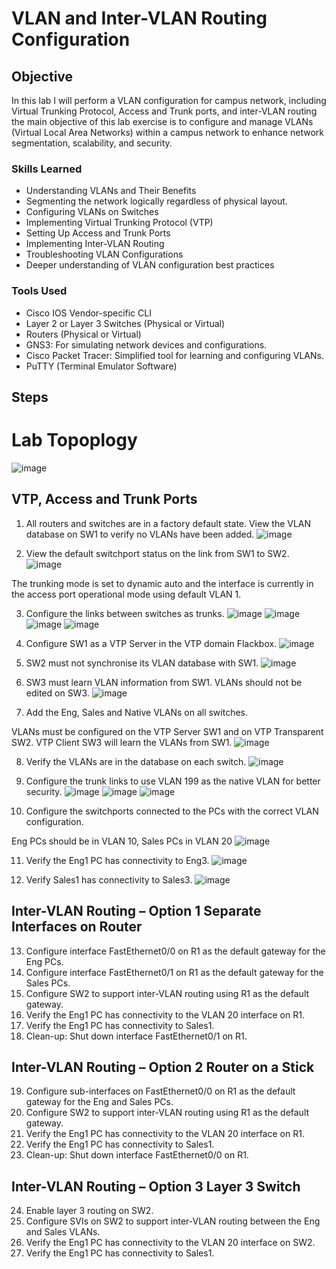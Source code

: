 # VLAN and Inter-VLAN Routing Configuration

## Objective

In this lab I will perform a VLAN configuration for campus network, including Virtual Trunking Protocol, Access and Trunk ports, and inter-VLAN routing the main objective of this lab exercise is to configure and manage VLANs (Virtual Local Area Networks) within a campus network to enhance network segmentation, scalability, and security.


### Skills Learned

- Understanding VLANs and Their Benefits
- Segmenting the network logically regardless of physical layout.
- Configuring VLANs on Switches
- Implementing Virtual Trunking Protocol (VTP)
- Setting Up Access and Trunk Ports
- Implementing Inter-VLAN Routing
- Troubleshooting VLAN Configurations
- Deeper understanding of VLAN configuration best practices


### Tools Used

- Cisco IOS Vendor-specific CLI 
- Layer 2 or Layer 3 Switches (Physical or Virtual)
- Routers (Physical or Virtual)
- GNS3: For simulating network devices and configurations.
- Cisco Packet Tracer: Simplified tool for learning and configuring VLANs.
- PuTTY (Terminal Emulator Software)

## Steps

# Lab Topoplogy
![image](https://github.com/user-attachments/assets/9895d11a-b481-4795-9a52-c8f56c86c280)

## VTP, Access and Trunk Ports

1) All routers and switches are in a factory default state. View the VLAN database on SW1 to verify no VLANs have been added.
![image](https://github.com/user-attachments/assets/1c42da38-5cad-45a7-b029-641b6dd136c8)

2) View the default switchport status on the link from SW1 to SW2.
![image](https://github.com/user-attachments/assets/b31244bd-327b-4193-8322-bd0a83f71dba)



The trunking mode is set to dynamic auto and the interface is currently in the access port operational mode using default VLAN 1.

3) Configure the links between switches as trunks.
![image](https://github.com/user-attachments/assets/72efd4c7-609d-411f-9297-682b4170bd8e)
![image](https://github.com/user-attachments/assets/f1edf1a2-6d82-449d-b158-b83172c80f8e)
![image](https://github.com/user-attachments/assets/79cb7e47-f799-4093-8875-a0ac2085a3a1)
![image](https://github.com/user-attachments/assets/816b59d5-26d4-4918-b0c6-127164e7a2c5)

4) Configure SW1 as a VTP Server in the VTP domain Flackbox.
![image](https://github.com/user-attachments/assets/362d4860-9d59-4a89-b780-d31b4454259e)

5) SW2 must not synchronise its VLAN database with SW1.
![image](https://github.com/user-attachments/assets/f774743a-521c-4545-a768-a130bf16c586)

6) SW3 must learn VLAN information from SW1. VLANs should not be edited on SW3.
![image](https://github.com/user-attachments/assets/c4e2732c-9cbf-497e-9bdc-8f27057d6bbf)

7) Add the Eng, Sales and Native VLANs on all switches.

VLANs must be configured on the VTP Server SW1 and on VTP Transparent SW2. VTP Client SW3 will learn the VLANs from SW1.
![image](https://github.com/user-attachments/assets/abfbbb42-cfed-44bf-95ba-9065f33e7481)

8) Verify the VLANs are in the database on each switch.
![image](https://github.com/user-attachments/assets/8f67f498-85b6-4ac7-b2b9-1b69ebc730db)

9) Configure the trunk links to use VLAN 199 as the native VLAN for better security.
![image](https://github.com/user-attachments/assets/fc924c59-54af-47e5-8c20-873790867cb0)
![image](https://github.com/user-attachments/assets/4f87fb9a-ed8b-44af-b7c0-0bbe9c27024d)
![image](https://github.com/user-attachments/assets/44cf0211-00ae-4e3b-a9f1-fd79590cc845)

10) Configure the switchports connected to the PCs with the correct VLAN configuration.

Eng PCs should be in VLAN 10, Sales PCs in VLAN 20
![image](https://github.com/user-attachments/assets/96b45e19-8276-4ec5-873f-bd4718b56aff)

11) Verify the Eng1 PC has connectivity to Eng3.
![image](https://github.com/user-attachments/assets/1c4aa257-1688-4387-ab41-3b88c7e2ee9f)

12) Verify Sales1 has connectivity to Sales3.
![image](https://github.com/user-attachments/assets/067c6fc3-29ec-40a2-9a95-ef012d779f7d)

## Inter-VLAN Routing – Option 1 Separate Interfaces on Router

13) Configure interface FastEthernet0/0 on R1 as the default gateway for the
Eng PCs.
14) Configure interface FastEthernet0/1 on R1 as the default gateway for the
Sales PCs.
15) Configure SW2 to support inter-VLAN routing using R1 as the default
gateway.
16) Verify the Eng1 PC has connectivity to the VLAN 20 interface on R1.
17) Verify the Eng1 PC has connectivity to Sales1.
18) Clean-up: Shut down interface FastEthernet0/1 on R1.

## Inter-VLAN Routing – Option 2 Router on a Stick


19) Configure sub-interfaces on FastEthernet0/0 on R1 as the default
gateway for the Eng and Sales PCs.
20) Configure SW2 to support inter-VLAN routing using R1 as the default
gateway.
21) Verify the Eng1 PC has connectivity to the VLAN 20 interface on R1.
22) Verify the Eng1 PC has connectivity to Sales1.
23) Clean-up: Shut down interface FastEthernet0/0 on R1.


## Inter-VLAN Routing – Option 3 Layer 3 Switch

24) Enable layer 3 routing on SW2.
25) Configure SVIs on SW2 to support inter-VLAN routing between the Eng
and Sales VLANs.
26) Verify the Eng1 PC has connectivity to the VLAN 20 interface on SW2.
27) Verify the Eng1 PC has connectivity to Sales1.



